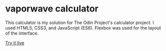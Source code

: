 # vaporwave calculator

This calculator is my solution for The Odin Project's calculator project. I used HTML5, CSS3, and JavaScript (ES6). Flexbox was used for the layout of the interface.

[Try it live](https://anth-dev.github.io/calculator/)
